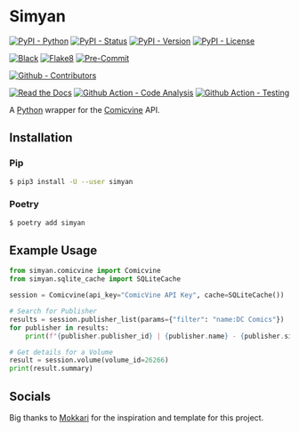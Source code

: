 # Simyan

[![PyPI - Python](https://img.shields.io/pypi/pyversions/Simyan.svg?logo=PyPI&label=Python&style=flat-square)](https://pypi.python.org/pypi/Simyan/)
[![PyPI - Status](https://img.shields.io/pypi/status/Simyan.svg?logo=PyPI&label=Status&style=flat-square)](https://pypi.python.org/pypi/Simyan/)
[![PyPI - Version](https://img.shields.io/pypi/v/Simyan.svg?logo=PyPI&label=Version&style=flat-square)](https://pypi.python.org/pypi/Simyan/)
[![PyPI - License](https://img.shields.io/pypi/l/Simyan.svg?logo=PyPI&label=License&style=flat-square)](https://opensource.org/licenses/GPL-3.0)

[![Black](https://img.shields.io/badge/Black-Enabled-000000?style=flat-square)](https://github.com/psf/black)
[![Flake8](https://img.shields.io/badge/Flake8-Enabled-informational?style=flat-square)](https://github.com/PyCQA/flake8)
[![Pre-Commit](https://img.shields.io/badge/Pre--Commit-Enabled-informational?logo=pre-commit&style=flat-square)](https://github.com/pre-commit/pre-commit)

[![Github - Contributors](https://img.shields.io/github/contributors/Metron-Project/Simyan.svg?logo=Github&label=Contributors&style=flat-square)](https://github.com/Metron-Project/Simyan/graphs/contributors)

[![Read the Docs](https://img.shields.io/readthedocs/simyan?label=Read-the-Docs&logo=Read-the-Docs&style=flat-square)](https://simyan.readthedocs.io/en/latest/?badge=latest)
[![Github Action - Code Analysis](https://img.shields.io/github/workflow/status/Metron-Project/Simyan/Code%20Analysis?logo=Github-Actions&label=Code-Analysis&style=flat-square)](https://github.com/Metron-Project/Simyan/actions/workflows/code-analysis.yaml)
[![Github Action - Testing](https://img.shields.io/github/workflow/status/Metron-Project/Simyan/Testing?logo=Github-Actions&label=Tests&style=flat-square)](https://github.com/Metron-Project/Simyan/actions/workflows/testing.yaml)

A [Python](https://www.python.org/) wrapper for the [Comicvine](https://comicvine.gamespot.com/api/) API.

## Installation

### Pip

```bash
$ pip3 install -U --user simyan
```

### Poetry

```bash
$ poetry add simyan
```

## Example Usage

```python
from simyan.comicvine import Comicvine
from simyan.sqlite_cache import SQLiteCache

session = Comicvine(api_key="ComicVine API Key", cache=SQLiteCache())

# Search for Publisher
results = session.publisher_list(params={"filter": "name:DC Comics"})
for publisher in results:
    print(f"{publisher.publisher_id} | {publisher.name} - {publisher.site_url}")

# Get details for a Volume
result = session.volume(volume_id=26266)
print(result.summary)
```

## Socials

Big thanks to [Mokkari](https://github.com/Metron-Project/mokkari) for the inspiration and template for this project.
